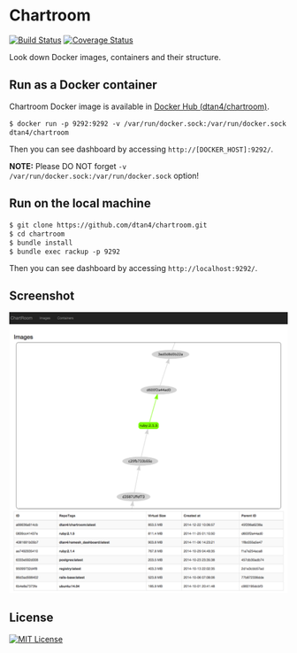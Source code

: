 # Chartroom

[![Build Status](https://travis-ci.org/dtan4/chartroom.svg?branch=master)](https://travis-ci.org/dtan4/chartroom)
[![Coverage Status](https://img.shields.io/coveralls/dtan4/chartroom.svg)](https://coveralls.io/r/dtan4/chartroom?branch=add-tests)

Look down Docker images, containers and their structure.

## Run as a Docker container

Chartroom Docker image is available in [Docker Hub (dtan4/chartroom)](https://registry.hub.docker.com/u/dtan4/chartroom/).

```shell
$ docker run -p 9292:9292 -v /var/run/docker.sock:/var/run/docker.sock dtan4/chartroom
```

Then you can see dashboard by accessing `http://[DOCKER_HOST]:9292/`.

__NOTE:__ Please DO NOT forget `-v /var/run/docker.sock:/var/run/docker.sock` option!

## Run on the local machine

```shell
$ git clone https://github.com/dtan4/chartroom.git
$ cd chartroom
$ bundle install
$ bundle exec rackup -p 9292
```

Then you can see dashboard by accessing `http://localhost:9292/`.

## Screenshot

![screenshot](docs/images/screenshot.png)

## License

[![MIT License](http://img.shields.io/badge/license-MIT-blue.svg?style=flat)](LICENSE)
